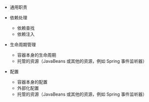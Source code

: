 - 通用职责

- 依赖处理

  - 依赖查找
  - 依赖注入

- 生命周期管理

  - 容器本身的生命周期
  - 托管的资源（JavaBeans 或其他的资源，例如 Spring 事件监听器）

- 配置

  - 容器本身的配置
  - 外部化配置
  - 托管的资源（JavaBeans 或其他的资源，例如 Spring 事件监听器）

  

